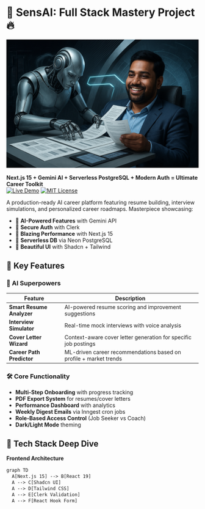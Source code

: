 # 🚀 SensAI: Full Stack Mastery Project 🔥

![Project Banner](./public/banner.jpeg) *<!-- Add real screenshot -->*

**Next.js 15 + Gemini AI + Serverless PostgreSQL + Modern Auth = Ultimate Career Toolkit**  
[![Live Demo](https://img.shields.io/badge/Live_Demo-Online-green?style=for-the-badge)](https://trio-sensai.vercel.app/)
[![MIT License](https://img.shields.io/badge/license-MIT-blue.svg?style=for-the-badge)](LICENSE)

A production-ready AI career platform featuring resume building, interview simulations, and personalized career roadmaps. Masterpiece showcasing:

- 🧠 **AI-Powered Features** with Gemini API
- 🔐 **Secure Auth** with Clerk
- 🚀 **Blazing Performance** with Next.js 15
- 💾 **Serverless DB** via Neon PostgreSQL
- 🎨 **Beautiful UI** with Shadcn + Tailwind

## 🌟 Key Features

### 🤖 AI Superpowers
| Feature                | Description                                                                 |
|------------------------|-----------------------------------------------------------------------------|
| **Smart Resume Analyzer** | AI-powered resume scoring and improvement suggestions                      |
| **Interview Simulator**   | Real-time mock interviews with voice analysis                              |
| **Cover Letter Wizard**   | Context-aware cover letter generation for specific job postings            |
| **Career Path Predictor** | ML-driven career recommendations based on profile + market trends          |

### 🛠️ Core Functionality
- **Multi-Step Onboarding** with progress tracking
- **PDF Export System** for resumes/cover letters
- **Performance Dashboard** with analytics
- **Weekly Digest Emails** via Inngest cron jobs
- **Role-Based Access Control** (Job Seeker vs Coach)
- **Dark/Light Mode** theming

## 🧩 Tech Stack Deep Dive

**Frontend Architecture**
```mermaid
graph TD
  A[Next.js 15] --> B[React 19]
  A --> C[Shadcn UI]
  A --> D[Tailwind CSS]
  A --> E[Clerk Validation]
  A --> F[React Hook Form]
